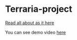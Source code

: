 
# Terraria-project

[Read all about as it here](https://www.canva.com/design/DADxMBPMBjw/WGIOcCKYSCfry5JEaX2fNg/view?utm_content=DADxMBPMBjw&utm_campaign=designshare&utm_medium=link&utm_source=sharebutton#1)

You can see demo video [here](https://yadi.sk/i/TOQB6Hx5tJoV6A)

